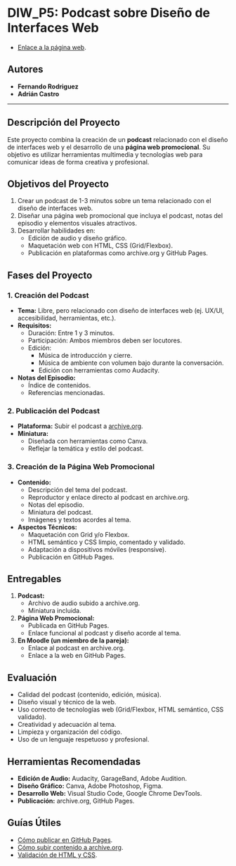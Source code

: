 # DIW_P5: Podcast sobre Diseño de Interfaces Web
  - [Enlace a la página web](https://ferox13.github.io/PodcastDiw/index.html#).

## Autores
- **Fernando Rodriguez**  
- **Adrián Castro**  

---

## Descripción del Proyecto

Este proyecto combina la creación de un **podcast** relacionado con el diseño de interfaces web y el desarrollo de una **página web promocional**. Su objetivo es utilizar herramientas multimedia y tecnologías web para comunicar ideas de forma creativa y profesional.

## Objetivos del Proyecto

1. Crear un podcast de 1-3 minutos sobre un tema relacionado con el diseño de interfaces web.
2. Diseñar una página web promocional que incluya el podcast, notas del episodio y elementos visuales atractivos.
3. Desarrollar habilidades en:
   - Edición de audio y diseño gráfico.
   - Maquetación web con HTML, CSS (Grid/Flexbox).
   - Publicación en plataformas como archive.org y GitHub Pages.

## Fases del Proyecto

### 1. Creación del Podcast
- **Tema:** Libre, pero relacionado con diseño de interfaces web (ej. UX/UI, accesibilidad, herramientas, etc.).
- **Requisitos:**
  - Duración: Entre 1 y 3 minutos.
  - Participación: Ambos miembros deben ser locutores.
  - Edición:
    - Música de introducción y cierre.
    - Música de ambiente con volumen bajo durante la conversación.
    - Edición con herramientas como Audacity.
- **Notas del Episodio:**
  - Índice de contenidos.
  - Referencias mencionadas.

### 2. Publicación del Podcast
- **Plataforma:** Subir el podcast a [archive.org](https://archive.org).
- **Miniatura:**
  - Diseñada con herramientas como Canva.
  - Reflejar la temática y estilo del podcast.

### 3. Creación de la Página Web Promocional
- **Contenido:**
  - Descripción del tema del podcast.
  - Reproductor y enlace directo al podcast en archive.org.
  - Notas del episodio.
  - Miniatura del podcast.
  - Imágenes y textos acordes al tema.
- **Aspectos Técnicos:**
  - Maquetación con Grid y/o Flexbox.
  - HTML semántico y CSS limpio, comentado y validado.
  - Adaptación a dispositivos móviles (responsive).
  - Publicación en GitHub Pages.

## Entregables
1. **Podcast:**
   - Archivo de audio subido a archive.org.
   - Miniatura incluida.
2. **Página Web Promocional:**
   - Publicada en GitHub Pages.
   - Enlace funcional al podcast y diseño acorde al tema.
3. **En Moodle (un miembro de la pareja):**
   - Enlace al podcast en archive.org.
   - Enlace a la web en GitHub Pages.

## Evaluación
- Calidad del podcast (contenido, edición, música).
- Diseño visual y técnico de la web.
- Uso correcto de tecnologías web (Grid/Flexbox, HTML semántico, CSS validado).
- Creatividad y adecuación al tema.
- Limpieza y organización del código.
- Uso de un lenguaje respetuoso y profesional.

## Herramientas Recomendadas
- **Edición de Audio:** Audacity, GarageBand, Adobe Audition.
- **Diseño Gráfico:** Canva, Adobe Photoshop, Figma.
- **Desarrollo Web:** Visual Studio Code, Google Chrome DevTools.
- **Publicación:** archive.org, GitHub Pages.

## Guías Útiles
- [Cómo publicar en GitHub Pages](https://pages.github.com/).
- [Cómo subir contenido a archive.org](https://help.archive.org/).
- [Validación de HTML y CSS](https://validator.w3.org/).
